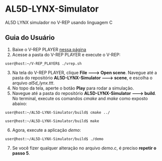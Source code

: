 # AL5D-LYNX-Simulator
AL5D LYNX simulador no V-REP usando linguagem C

## Guia do Usuário

1. Baixe o V-REP PLAYER [nessa página](http://www.coppeliarobotics.com/downloads.html) 
2. Acesse a pasta do V-REP PLAYER e execute o V-REP:
```
user@host:~/V-REP_PLAYER$ ./vrep.sh
```
3. Na tela do V-REP PLAYER, clique **File ---> Open scene**. Navegue até a pasta do repositório **AL5D-LYNX-Simulator ---> scene**, e escolha o arquivo *al5d_lynx.ttt*.
4. No topo da tela, aperte o botão **Play** para rodar a simulação.
5. Navegue até a pasta do repositório **AL5D-LYNX-Simulator ---> build**. No terminal, execute os comandos *cmake* and *make* como exposto abaixo:
```
user@host:~/AL5D-LYNX-Simulator/build$ cmake ../

user@host:~/AL5D-LYNX-Simulator/build$ make

```
6. Agora, execute a aplicação *demo*:

```
user@host:~/AL5D-LYNX-Simulator/build$ ./demo

```
7. Se você fizer qualquer alteração no arquivo *demo.c*, é preciso **repetir o passo 5**.
